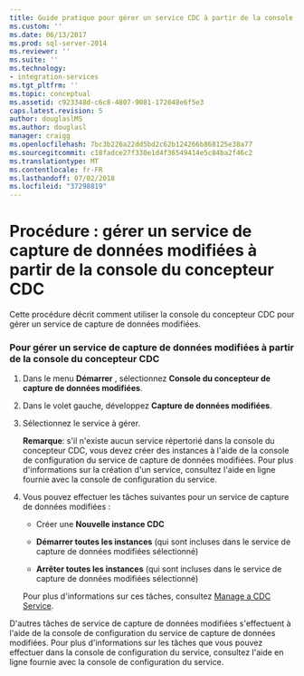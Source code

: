 ```yaml
---
title: Guide pratique pour gérer un service CDC à partir de la console CDC Designer| Microsoft Docs
ms.custom: ''
ms.date: 06/13/2017
ms.prod: sql-server-2014
ms.reviewer: ''
ms.suite: ''
ms.technology:
- integration-services
ms.tgt_pltfrm: ''
ms.topic: conceptual
ms.assetid: c923348d-c6c8-4807-9081-172048e6f5e3
caps.latest.revision: 5
author: douglaslMS
ms.author: douglasl
manager: craigg
ms.openlocfilehash: 7bc3b226a22dd5bd2c62b124266b868125e38a77
ms.sourcegitcommit: c18fadce27f330e1d4f36549414e5c84ba2f46c2
ms.translationtype: MT
ms.contentlocale: fr-FR
ms.lasthandoff: 07/02/2018
ms.locfileid: "37298819"
---
```

# <a name="how-to-manage-a-cdc-service-from-the-cdc-designer-console"></a>Procédure : gérer un service de capture de données modifiées à partir de la console du concepteur CDC
  Cette procédure décrit comment utiliser la console du concepteur CDC pour gérer un service de capture de données modifiées.  
  
### <a name="to-manage-a-cdc-service-from-the-cdc-designer-console"></a>Pour gérer un service de capture de données modifiées à partir de la console du concepteur CDC  
  
1.  Dans le menu **Démarrer** , sélectionnez **Console du concepteur de capture de données modifiées**.  
  
2.  Dans le volet gauche, développez **Capture de données modifiées**.  
  
3.  Sélectionnez le service à gérer.  
  
     **Remarque**: s'il n'existe aucun service répertorié dans la console du concepteur CDC, vous devez créer des instances à l'aide de la console de configuration du service de capture de données modifiées. Pour plus d'informations sur la création d'un service, consultez l'aide en ligne fournie avec la console de configuration du service.  
  
4.  Vous pouvez effectuer les tâches suivantes pour un service de capture de données modifiées :  
  
    -   Créer une **Nouvelle instance CDC**  
  
    -   **Démarrer toutes les instances** (qui sont incluses dans le service de capture de données modifiées sélectionné)  
  
    -   **Arrêter toutes les instances** (qui sont incluses dans le service de capture de données modifiées sélectionné)  
  
     Pour plus d'informations sur ces tâches, consultez [Manage a CDC Service](manage-a-cdc-service.md).  
  
 D'autres tâches de service de capture de données modifiées s'effectuent à l'aide de la console de configuration du service de capture de données modifiées. Pour plus d'informations sur les tâches que vous pouvez effectuer dans la console de configuration du service, consultez l'aide en ligne fournie avec la console de configuration du service.  
  
  
